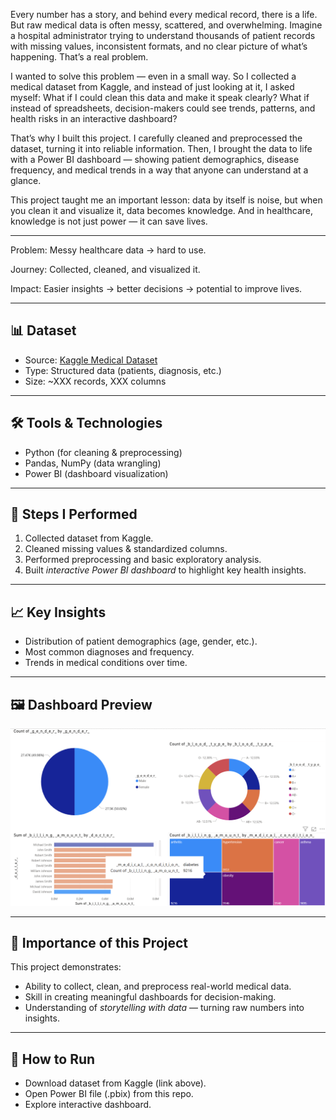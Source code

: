 Every number has a story, and behind every medical record, there is a life. But raw medical data is often messy, scattered, and overwhelming. Imagine a hospital administrator trying to understand thousands of patient records with missing values, inconsistent formats, and no clear picture of what’s happening. That’s a real problem.

I wanted to solve this problem — even in a small way. So I collected a medical dataset from Kaggle, and instead of just looking at it, I asked myself: What if I could clean this data and make it speak clearly? What if instead of spreadsheets, decision-makers could see trends, patterns, and health risks in an interactive dashboard?

That’s why I built this project. I carefully cleaned and preprocessed the dataset, turning it into reliable information. Then, I brought the data to life with a Power BI dashboard — showing patient demographics, disease frequency, and medical trends in a way that anyone can understand at a glance.

This project taught me an important lesson: data by itself is noise, but when you clean it and visualize it, data becomes knowledge. And in healthcare, knowledge is not just power — it can save lives.


---

Problem: Messy healthcare data → hard to use.

Journey: Collected, cleaned, and visualized it.

Impact: Easier insights → better decisions → potential to improve lives.

---

## 📊 Dataset
- Source: [Kaggle Medical Dataset](https://www.kaggle.com/)  
- Type: Structured data (patients, diagnosis, etc.)  
- Size: ~XXX records, XXX columns  

---

## 🛠 Tools & Technologies
- Python (for cleaning & preprocessing)  
- Pandas, NumPy (data wrangling)  
- Power BI (dashboard visualization)  

---

## 🔎 Steps I Performed
1. Collected dataset from Kaggle.  
2. Cleaned missing values & standardized columns.  
3. Performed preprocessing and basic exploratory analysis.  
4. Built *interactive Power BI dashboard* to highlight key health insights.  

---

## 📈 Key Insights
- Distribution of patient demographics (age, gender, etc.).  
- Most common diagnoses and frequency.  
- Trends in medical conditions over time.  

---

## 🖼 Dashboard Preview
![image alt](https://github.com/arjunganesh6133/Medical-Data-Extraction/blob/863fdde0bbd4340adb7a8400f1a91d1b49366187/Screenshot%202025-09-15%20020900.png)

 

---

## 🚀 Importance of this Project
This project demonstrates:  
- Ability to collect, clean, and preprocess real-world medical data.  
- Skill in creating meaningful dashboards for decision-making.  
- Understanding of *storytelling with data* — turning raw numbers into insights.  

---

## 📌 How to Run
- Download dataset from Kaggle (link above).  
- Open Power BI file (.pbix) from this repo.  
- Explore interactive dashboard.
